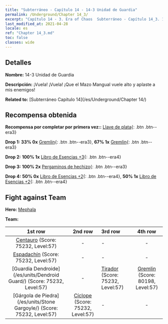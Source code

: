 ```yaml
---
title: "Subterráneo - Capítulo 14 - 14-3 Unidad de Guardia"
permalink: /Underground/Chapter 14_3/
excerpt: "Capítulo 14 - 3. Era of Chaos  Subterráneo - Capítulo 14_3. 14-3 Unidad de Guardia"
last_modified_at: 2021-04-28
locale: es
ref: "Chapter 14_3.md"
toc: false
classes: wide
---
```


## Detalles

 **Nombre:** 14-3 Unidad de Guardia

 **Descripción:** ¡Vuela! ¡Vuela! ¡Que el Mazo Mangual vuele alto y aplaste a mis enemigos!

 **Related to:** [Subterráneo Capítulo 14](/es/Underground/Chapter 14/)

## Recompensa obtenida

 **Recompensa por completar por primera vez::** [Llave de plata](/ItemsES/con_693/){: .btn .btn--era3}

 **Drop 1:** **33% 0x** [Gremlin](/ItemsES/unt_235/){: .btn .btn--era3}, **67% 1x** [Gremlin](/ItemsES/unt_235/){: .btn .btn--era3}

 **Drop 2:** **100% 1x** [Libro de Esencias +3](/ItemsES/mat_60/){: .btn .btn--era4}

 **Drop 3:** **100% 2x** [Pergaminos de hechizo](/ItemsES/con_694/){: .btn .btn--era3}

 **Drop 4:** **50% 0x** [Libro de Esencias +2](/ItemsES/mat_53/){: .btn .btn--era4}, **50% 1x** [Libro de Esencias +2](/ItemsES/mat_53/){: .btn .btn--era4}


## Fight against Team
 **Hero:** [Mephala](/es/heroes/Mephala/)

 **Team:**


  | 1st row | 2nd row | 3rd row | 4th row |
  |:----:|:----:|:----|:----:|
  | [Centauro](/es/units/Centaur/) (Score: 75232, Level:57)  | - | - | - |
  | [Espadachín](/es/units/Swordsman/) (Score: 75232, Level:57)  | - | - | - |
  | [Guardia Dendroide](/es/units/Dendroid Guard/) (Score: 75232, Level:57)  | - | [Tirador](/es/units/Sharpshooter/) (Score: 75232, Level:57)  | [Gremlin](/es/units/Gremlin/) (Score: 80198, Level:57)  |
  | [Gárgola de Piedra](/es/units/Stone Gargoyle/) (Score: 75232, Level:57)  | [Cíclope](/es/units/Cyclops/) (Score: 75232, Level:57)  | - | - |


